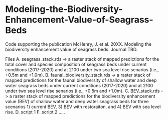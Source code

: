 # Modeling-the-Biodiversity-Enhancement-Value-of-Seagrass-Beds

Code supporting the publication McHenry, J. et al. 20XX. Modeling the biodiversity enhancement value of seagrass beds. Journal TBD.

Files 
A. seagrass_stack.rds -> a raster stack of mapped predictions for the total cover and species composition of seagrass beds under current conditions (2017-2020) and at 2100 under two sea level rise senarios (i.e., +0.5m and +1.0m). 
B. faunal_biodiversity_stack.rds -> a raster stack of mapped predictions for the faunal biodiversity of shallow water and deep water seagrass beds under current conditions (2017-2020) and at 2100 under two sea level rise senarios (i.e., +0.5m and +1.0m).
C. BEV_stack.rds -> a raster stack of mapped predictions for the biodiversity enhancement value (BEV) of shallow water and deep water seagrass beds for three scenarios 1) current BEV, 3) BEV with restoraiton, and 4) BEV with sea level rise. 
D. script 1 
F. script 2 
.....
